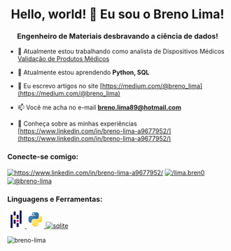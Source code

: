 <h1 align="center">Hello, world! 👋 Eu sou o Breno Lima!</h1>
<h3 align="center">Engenheiro de Materiais desbravando a ciência de dados!</h3>

- 🔭 Atualmente estou trabalhando como analista de Dispositivos Médicos [Validação de Produtos Médicos](https://www.mscmed.com.br)

- 🌱 Atualmente estou aprendendo **Python, SQL**

- 📝 Eu escrevo artigos no site [https://medium.com/@breno_lima](https://medium.com/@breno_lima)

- 📫 Você me acha no e-mail **breno.lima89@hotmail.com**

- 📄 Conheça sobre as minhas experiências [https://www.linkedin.com/in/breno-lima-a9677952/](https://www.linkedin.com/in/breno-lima-a9677952/)


<h3 align="left">Conecte-se comigo:</h3>
<p align="left">
<a href="https://linkedin.com/in/https://www.linkedin.com/in/breno-lima-a9677952/" target="blank"><img align="center" src="https://raw.githubusercontent.com/rahuldkjain/github-profile-readme-generator/master/src/images/icons/Social/linked-in-alt.svg" alt="https://www.linkedin.com/in/breno-lima-a9677952/" height="30" width="40" /></a>
<a href="https://instagram.com//lima.bren0" target="blank"><img align="center" src="https://raw.githubusercontent.com/rahuldkjain/github-profile-readme-generator/master/src/images/icons/Social/instagram.svg" alt="/lima.bren0" height="30" width="40" /></a>
<a href="https://medium.com/@breno-lima" target="blank"><img align="center" src="https://raw.githubusercontent.com/rahuldkjain/github-profile-readme-generator/master/src/images/icons/Social/medium.svg" alt="@breno-lima" height="30" width="40" /></a>
</p>

<h3 align="left">Linguagens e Ferramentas:</h3>
<p align="left"> <a href="https://pandas.pydata.org/" target="_blank" rel="noreferrer"> <img src="https://raw.githubusercontent.com/devicons/devicon/2ae2a900d2f041da66e950e4d48052658d850630/icons/pandas/pandas-original.svg" alt="pandas" width="40" height="40"/> </a> <a href="https://www.python.org" target="_blank" rel="noreferrer"> <img src="https://raw.githubusercontent.com/devicons/devicon/master/icons/python/python-original.svg" alt="python" width="40" height="40"/> </a> <a href="https://www.sqlite.org/" target="_blank" rel="noreferrer"> <img src="https://www.vectorlogo.zone/logos/sqlite/sqlite-icon.svg" alt="sqlite" width="40" height="40"/> </a> </p>

<p><img align="center" src="https://github-readme-stats.vercel.app/api/top-langs?username=breno-lima&show_icons=true&locale=en&layout=compact" alt="breno-lima" /></p>


<!--
**lima-breno/lima-breno** is a ✨ _special_ ✨ repository because its `README.md` (this file) appears on your GitHub profile.

Here are some ideas to get you started:

- 🔭 I’m currently working on ...
- 🌱 I’m currently learning ...
- 👯 I’m looking to collaborate on ...
- 🤔 I’m looking for help with ...
- 💬 Ask me about ...
- 📫 How to reach me: ...
- 😄 Pronouns: ...
- ⚡ Fun fact: ...
-->
